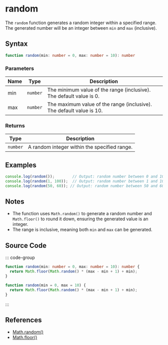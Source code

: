 # random

The `random` function generates a random integer within a specified range. The generated number will be an integer between `min` and `max` (inclusive).

## Syntax

```typescript
function random(min: number = 0, max: number = 10): number
```

### Parameters

| Name  | Type     | Description                                      |
|-------|----------|--------------------------------------------------|
| min   | `number` | The minimum value of the range (inclusive). The default value is 0. |
| max   | `number` | The maximum value of the range (inclusive). The default value is 10. |

### Returns

| Type    | Description                                      |
|---------|--------------------------------------------------|
| `number` | A random integer within the specified range. |

## Examples

```typescript
console.log(random());        // Output: random number between 0 and 10
console.log(random(1, 100));  // Output: random number between 1 and 100
console.log(random(50, 60)); // Output: random number between 50 and 60
```

## Notes

- The function uses `Math.random()` to generate a random number and `Math.floor()` to round it down, ensuring the generated value is an integer.
- The range is inclusive, meaning both `min` and `max` can be generated.

## Source Code

::: code-group
```typescript
function random(min: number = 0, max: number = 10): number {
  return Math.floor(Math.random() * (max - min + 1) + min);
}
```

```javascript
function random(min = 0, max = 10) {
  return Math.floor(Math.random() * (max - min + 1) + min);
}
```
::: 

## References

- [Math.random()](https://developer.mozilla.org/en-US/docs/Web/JavaScript/Reference/Global_Objects/Math/random)
- [Math.floor()](https://developer.mozilla.org/en-US/docs/Web/JavaScript/Reference/Global_Objects/Math/floor)